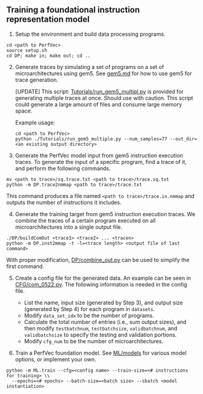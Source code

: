 ## Training a foundational instruction representation model

1. Setup the environment and build data processing programs.

```
cd <path to PerfVec>
source setup.sh
cd DP; make in; make out; cd ..
```

2. Generate traces by simulating a set of programs on a set of
microarchitectures using gem5.
See [gem5.md](gem5.md) for how to use gem5 for trace generation.

   [UPDATE] This script: [Tutorials/run_gem5_multipl.py](../Tutorials/run_gem5_multipl.py) is provided for generating multiple traces at once. Should use with caution. This script could generate a large amount of files and consume large memory space.

   Example usage:
   ```
   cd <path to PerfVec>
   python ./Tutorials/run_gem5_multiple.py --num_samples=77 --out_dir=<an existing output directory>
   ```

   

4. Generate the PerfVec model input from gem5 instruction execution traces.
To generate the input of a specific program, find a trace of it, and perform
the following commands.

```
mv <path to trace>/sq.trace.txt <path to trace>/trace.sq.txt
python -m DP.trace2nmmap <path to trace>/trace.txt
```

This command produces a file named `<path to trace>/trace.in.nmmap` and outputs
the number of instructions it includes.

4. Generate the training target from gem5 instruction execution traces.
We combine the traces of a certain program executed on all microarchitectures
into a single output file.

```
./DP/buildComOut <trace1> <trace2> ... <tracen>
python -m DP.inst2mmap -t -l=<trace length> <output file of last command>
```

With proper modification, [DP/combine_out.py](../DP/combine_out.py) can be used
to simplify the first command.

5. Create a config file for the generated data.
An example can be seen in [CFG/com_0522.py](../CFG/com_0522.py).
The following information is needed in the config file.
    * List the name, input size (generated by Step 3), and output size (generated by Step 4)
    for each program in `datasets`.
    * Modify `data_set_idx` to be the number of programs.
    * Calculate the total number of entries (i.e., sum output sizes), and then modify
    `testbatchnum`, `testbatchsize`, `validbatchnum`, and `validbatchsize` to
    specify the testing and validation portions.
    * Modify `cfg_num` to be the number of microarchitectures.

6. Train a PerfVec foundation model.
See [ML/models](../ML/models) for various model options, or implement your own.

```
python -m ML.train --cfg=<config name> --train-size=<# instructions for training> \\
  --epochs=<# epochs> --batch-size=<batch size> --sbatch <model instantiation>
```
